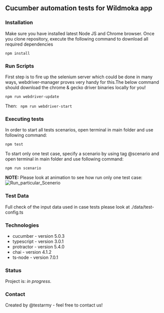 ## Cucumber automation tests for Wildmoka app

### Installation
Make sure you have installed latest Node JS and Chrome browser. Once you clone repository, execute the following command to download all required dependencies

`npm install`

### Run Scripts
First step is to fire up the selenium server which could be done in many ways, webdriver-manager proves very handy for this.The below command should download the chrome & gecko driver binaries locally for you!

`npm run webdriver-update`

Then:
`
npm run webdriver-start`

### Executing tests
In order to start all tests scenarios, open terminal in main folder and use following command:

`npm test`

To start only one test case, specify a scenario by using tag @scenario and open terminal in main folder and use following command:

`npm run scenario`

**NOTE:** Please look at animation to see how run only one test case: ![Run_particular_Scenerio](scenario.gif)

### Test Data
Full check of the input data used in case tests please look at ./data/test-config.ts

### Technologies
* cucumber - version 5.0.3
* typescript - version 3.0.1
* protractor - version 5.4.0
* chai - version 4.1.2
* ts-node - version 7.0.1

### Status
Project is: _in progress_.

### Contact
Created by @testarmy - feel free to contact us!
